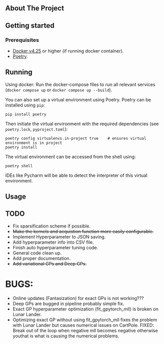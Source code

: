 <br />
<p align="center">
  <h1 align="center"></h1>

  <p align="center">
  </p>
</p>

## About The Project

## Getting started

### Prerequisites
- [Docker v4.25](https://www.docker.com/get-started) or higher (if running docker container).
- [Poetry](https://python-poetry.org/).
## Running
Using docker: Run the docker-compose files to run all relevant services (`docker compose up` or `docker compose up --build`).

You can also set up a virtual environment using Poetry. Poetry can  be installed using `pip`:
```
pip install poetry
```
Then initiate the virtual environment with the required dependencies (see `poetry.lock`, `pyproject.toml`):
```
poetry config virtualenvs.in-project true    # ensures virtual environment is in project
poetry install
```
The virtual environment can be accessed from the shell using:
```
poetry shell
```
IDEs like Pycharm will be able to detect the interpreter of this virtual environment.

## Usage

## TODO
* Fix sparsification scheme if possible.
* ~~Make the kernels and acquistion function more easily configurable.~~
* Implement Hyperparameter to JSON saving.
* Add hyperparameter info into CSV file.
* Finish auto hyperparameter tuning code.
* General code clean up.
* Add proper documentation.
* ~~Add variational GPs and Deep GPs.~~

# BUGS:
* Online updates (Fantasization) for exact GPs is not working???
* Deep GPs are bugged in pipeline probably simple fix.
* Exact GP hyperparameter optimization (fit_gpytorch_mll) is broken on Lunar Lander.
* Optimizing exact GP without using fit_gpytorch_mll fixes the problem with Lunar Lander but causes numerical issues on CartPole. FIXED: Break out of the loop when negative mll becomes negative otherwise youthat is what is causing the numerical problems.